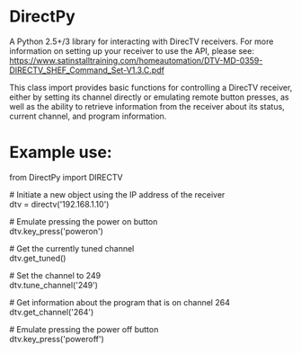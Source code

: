DirectPy
========

A Python 2.5+/3 library for interacting with DirecTV receivers. For more information on setting up your receiver to use the API, please see:  
https://www.satinstalltraining.com/homeautomation/DTV-MD-0359-DIRECTV_SHEF_Command_Set-V1.3.C.pdf  

This class import provides basic functions for controlling a DirecTV receiver, either by setting its
channel directly or emulating remote button presses, as well as the ability to retrieve information
from the receiver about its status, current channel, and program information.

Example use:
============
from DirectPy import DIRECTV  

\# Initiate a new object using the IP address of the receiver  
dtv = directv('192.168.1.10')  

\# Emulate pressing the power on button  
dtv.key_press('poweron')        

\# Get the currently tuned channel  
dtv.get_tuned()  

\# Set the channel to 249  
dtv.tune_channel('249')  

\# Get information about the program that is on channel 264  
dtv.get_channel('264')  

\# Emulate pressing the power off button  
dtv.key_press('poweroff')  
